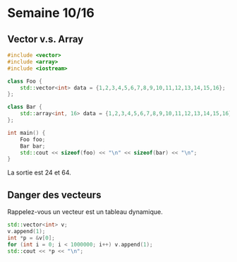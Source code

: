 # Semaine 10/16

## Vector v.s. Array

```cpp
#include <vector>
#include <array>
#include <iostream>

class Foo {
    std::vector<int> data = {1,2,3,4,5,6,7,8,9,10,11,12,13,14,15,16};
};

class Bar {
    std::array<int, 16> data = {1,2,3,4,5,6,7,8,9,10,11,12,13,14,15,16};
};

int main() {
    Foo foo;
    Bar bar;
    std::cout << sizeof(foo) << "\n" << sizeof(bar) << "\n";
}
```

La sortie est 24 et 64. 

## Danger des vecteurs

Rappelez-vous un vecteur est un tableau dynamique. 

```cpp
std::vector<int> v;
v.append(1);
int *p = &v[0];
for (int i = 0; i < 1000000; i++) v.append(1);
std::cout << *p << "\n";
```